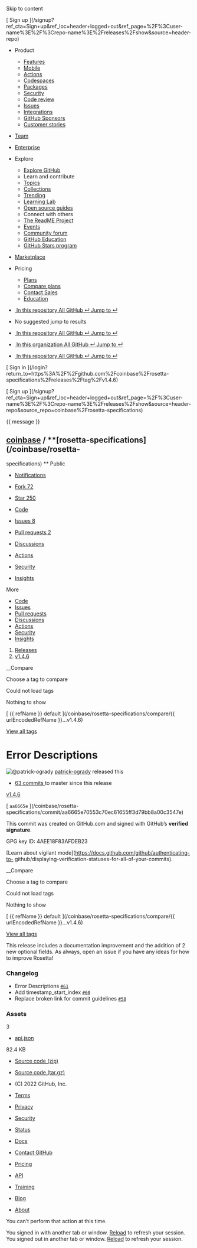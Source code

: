 Skip to content

[ ](https://github.com/)

[ Sign up
](/signup?ref_cta=Sign+up&ref_loc=header+logged+out&ref_page=%2F%3Cuser-
name%3E%2F%3Crepo-name%3E%2Freleases%2Fshow&source=header-repo)

  * Product 

    * [ Features ](/features)
    * [ Mobile ](/mobile)
    * [ Actions ](/features/actions)
    * [ Codespaces ](/features/codespaces)
    * [ Packages ](/features/packages)
    * [ Security ](/features/security)
    * [ Code review ](/features/code-review)
    * [ Issues ](/features/issues)
    * [ Integrations ](/features/integrations)
    * [ GitHub Sponsors ](/sponsors)
    * [ Customer stories ](/customer-stories)

  * [Team](/team)
  * [Enterprise](/enterprise)
  * Explore 

    * [ Explore GitHub ](/explore)
    * Learn and contribute
    * [ Topics ](/topics)
    * [ Collections ](/collections)
    * [ Trending ](/trending)
    * [ Learning Lab ](https://lab.github.com/)
    * [ Open source guides ](https://opensource.guide)
    * Connect with others
    * [ The ReadME Project ](/readme)
    * [ Events ](/events)
    * [ Community forum ](https://github.community)
    * [ GitHub Education ](https://education.github.com)
    * [ GitHub Stars program ](https://stars.github.com)

  * [Marketplace](/marketplace)
  * Pricing 

    * [ Plans ](/pricing)
    * [ Compare plans ](/pricing#compare-features)
    * [ Contact Sales ](https://github.com/enterprise/contact)
    * [ Education ](https://education.github.com)

  * [ ![]() In this repository  All GitHub  ↵ Jump to ↵ ]()

  * No suggested jump to results

  * [ ![]() In this repository  All GitHub  ↵ Jump to ↵ ]()
  * [ ![]() In this organization  All GitHub  ↵ Jump to ↵ ]()
  * [ ![]() In this repository  All GitHub  ↵ Jump to ↵ ]()

[ Sign in ](/login?return_to=https%3A%2F%2Fgithub.com%2Fcoinbase%2Frosetta-
specifications%2Freleases%2Ftag%2Fv1.4.6)

[ Sign up
](/signup?ref_cta=Sign+up&ref_loc=header+logged+out&ref_page=%2F%3Cuser-
name%3E%2F%3Crepo-name%3E%2Freleases%2Fshow&source=header-
repo&source_repo=coinbase%2Frosetta-specifications)

{{ message }}

##  [coinbase](/coinbase) / **[rosetta-specifications](/coinbase/rosetta-
specifications) ** Public

  * [ Notifications ](/login?return_to=%2Fcoinbase%2Frosetta-specifications)
  * [ Fork 72 ](/login?return_to=%2Fcoinbase%2Frosetta-specifications)
  * [ Star  250 ](/login?return_to=%2Fcoinbase%2Frosetta-specifications)

  * [ Code ](/coinbase/rosetta-specifications/tree/v1.4.6)
  * [ Issues 8 ](/coinbase/rosetta-specifications/issues)
  * [ Pull requests 2 ](/coinbase/rosetta-specifications/pulls)
  * [ Discussions ](/coinbase/rosetta-specifications/discussions)
  * [ Actions ](/coinbase/rosetta-specifications/actions)
  * [ Security ](/coinbase/rosetta-specifications/security)
  * [ Insights ](/coinbase/rosetta-specifications/pulse)

More

  * [ Code ](/coinbase/rosetta-specifications/tree/v1.4.6)
  * [ Issues ](/coinbase/rosetta-specifications/issues)
  * [ Pull requests ](/coinbase/rosetta-specifications/pulls)
  * [ Discussions ](/coinbase/rosetta-specifications/discussions)
  * [ Actions ](/coinbase/rosetta-specifications/actions)
  * [ Security ](/coinbase/rosetta-specifications/security)
  * [ Insights ](/coinbase/rosetta-specifications/pulse)

  1. [Releases](/coinbase/rosetta-specifications/releases)
  2. [ v1.4.6 ](/coinbase/rosetta-specifications/releases/tag/v1.4.6)

__Compare

Choose a tag to compare

Could not load tags

Nothing to show

[ {{ refName }} default ](/coinbase/rosetta-specifications/compare/{{
urlEncodedRefName }}...v1.4.6)

[View all tags](/coinbase/rosetta-specifications/tags)

# Error Descriptions

![@patrick-ogrady](https://avatars.githubusercontent.com/u/13023275?s=40&v=4)
[patrick-ogrady](/patrick-ogrady) released this

* [ 63 commits ](/coinbase/rosetta-specifications/compare/v1.4.6...master) to master since this release 

[ v1.4.6  ](/coinbase/rosetta-specifications/tree/v1.4.6)

[ `aa6665e` ](/coinbase/rosetta-
specifications/commit/aa6665e70553c70ec61655ff3d79bb8a00c3547e)

This commit was created on GitHub.com and signed with GitHub’s **verified
signature**.

GPG key ID: 4AEE18F83AFDEB23

[Learn about vigilant mode](https://docs.github.com/github/authenticating-to-
github/displaying-verification-statuses-for-all-of-your-commits).

__Compare

Choose a tag to compare

Could not load tags

Nothing to show

[ {{ refName }} default ](/coinbase/rosetta-specifications/compare/{{
urlEncodedRefName }}...v1.4.6)

[View all tags](/coinbase/rosetta-specifications/tags)

This release includes a documentation improvement and the addition of 2 new
optional fields. As always, open an issue if you have any ideas for how to
improve Rosetta!

### Changelog

  * Error Descriptions [`#61`](https://github.com/coinbase/rosetta-specifications/pull/61)
  * Add timestamp_start_index [`#60`](https://github.com/coinbase/rosetta-specifications/pull/60)
  * Replace broken link for commit guidelines [`#58`](https://github.com/coinbase/rosetta-specifications/pull/58)

### Assets

3

  * [ api.json ](/coinbase/rosetta-specifications/releases/download/v1.4.6/api.json)

82.4 KB

  * [ Source code (zip) ](/coinbase/rosetta-specifications/archive/refs/tags/v1.4.6.zip)

  * [ Source code (tar.gz) ](/coinbase/rosetta-specifications/archive/refs/tags/v1.4.6.tar.gz)

  * [ ](https://github.com "GitHub") (C) 2022 GitHub, Inc. 

  * [Terms](https://docs.github.com/en/github/site-policy/github-terms-of-service)
  * [Privacy](https://docs.github.com/en/github/site-policy/github-privacy-statement)
  * [Security](https://github.com/security)
  * [Status](https://www.githubstatus.com/)
  * [Docs](https://docs.github.com)
  * [Contact GitHub](https://support.github.com?tags=dotcom-footer)
  * [Pricing](https://github.com/pricing)
  * [API](https://docs.github.com)
  * [Training](https://services.github.com)
  * [Blog](https://github.blog)
  * [About](https://github.com/about)

You can’t perform that action at this time.

You signed in with another tab or window. [Reload]() to refresh your session.
You signed out in another tab or window. [Reload]() to refresh your session.

